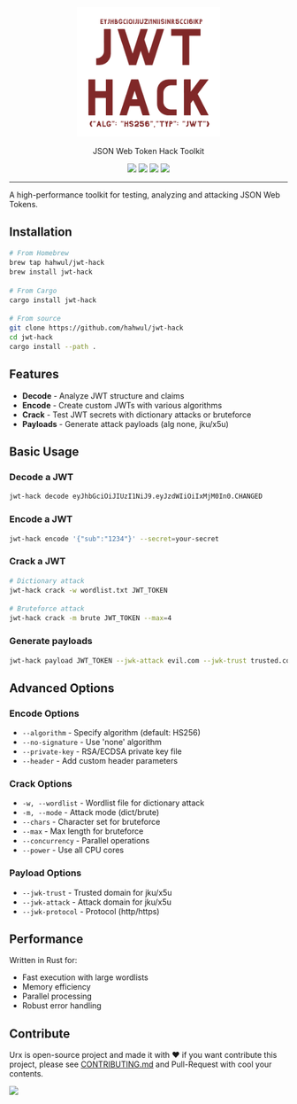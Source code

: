 <div align="center">
  <picture>
    <img alt="JWT-HACK Logo" src="https://raw.githubusercontent.com/hahwul/jwt-hack/refs/heads/v2/images/logo.png" width="260px;">
  </picture>
  <p>JSON Web Token Hack Toolkit</p>
</div>

<p align="center">
  <a href="https://github.com/hahwul/jwt-hack/releases/latest"><img src="https://img.shields.io/github/v/release/hahwul/jwt-hack?style=for-the-badge&logoColor=%23000000&label=jwt-hack&labelColor=%23000000&color=%23000000"></a>
  <a href="https://app.codecov.io/gh/hahwul/jwt-hack"><img src="https://img.shields.io/codecov/c/gh/hahwul/jwt-hack?style=for-the-badge&logoColor=%23000000&labelColor=%23000000&color=%23000000"></a>
  <a href="https://github.com/hahwul/jwt-hack/blob/main/CONTRIBUTING.md"><img src="https://img.shields.io/badge/CONTRIBUTIONS-WELCOME-000000?style=for-the-badge&labelColor=000000"></a>
  <a href="https://rust-lang.org"><img src="https://img.shields.io/badge/Rust-000000?style=for-the-badge&logo=rust&logoColor=white"></a>
</p>

---

A high-performance toolkit for testing, analyzing and attacking JSON Web Tokens.

## Installation

```bash
# From Homebrew
brew tap hahwul/jwt-hack
brew install jwt-hack

# From Cargo
cargo install jwt-hack

# From source
git clone https://github.com/hahwul/jwt-hack
cd jwt-hack
cargo install --path .
```

## Features

- **Decode** - Analyze JWT structure and claims
- **Encode** - Create custom JWTs with various algorithms
- **Crack** - Test JWT secrets with dictionary attacks or bruteforce
- **Payloads** - Generate attack payloads (alg none, jku/x5u)

## Basic Usage

### Decode a JWT
```bash
jwt-hack decode eyJhbGciOiJIUzI1NiJ9.eyJzdWIiOiIxMjM0In0.CHANGED
```

### Encode a JWT
```bash
jwt-hack encode '{"sub":"1234"}' --secret=your-secret
```

### Crack a JWT
```bash
# Dictionary attack
jwt-hack crack -w wordlist.txt JWT_TOKEN

# Bruteforce attack
jwt-hack crack -m brute JWT_TOKEN --max=4
```

### Generate payloads
```bash
jwt-hack payload JWT_TOKEN --jwk-attack evil.com --jwk-trust trusted.com
```

## Advanced Options

### Encode Options
- `--algorithm` - Specify algorithm (default: HS256)
- `--no-signature` - Use 'none' algorithm
- `--private-key` - RSA/ECDSA private key file
- `--header` - Add custom header parameters

### Crack Options
- `-w, --wordlist` - Wordlist file for dictionary attack
- `-m, --mode` - Attack mode (dict/brute)
- `--chars` - Character set for bruteforce
- `--max` - Max length for bruteforce
- `--concurrency` - Parallel operations
- `--power` - Use all CPU cores

### Payload Options
- `--jwk-trust` - Trusted domain for jku/x5u
- `--jwk-attack` - Attack domain for jku/x5u
- `--jwk-protocol` - Protocol (http/https)

## Performance

Written in Rust for:
- Fast execution with large wordlists
- Memory efficiency
- Parallel processing
- Robust error handling

## Contribute

Urx is open-source project and made it with ❤️
if you want contribute this project, please see [CONTRIBUTING.md](./CONTRIBUTING.md) and Pull-Request with cool your contents.

[![](https://raw.githubusercontent.com/hahwul/jwt-hack/refs/heads/main/CONTRIBUTORS.svg)](https://github.com/hahwul/jwt-hack/graphs/contributors)
